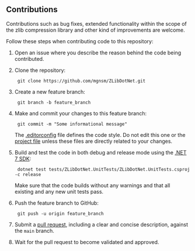 ## Contributions
Contributions such as bug fixes, extended functionality within the scope of the zlib compression library and other kind of improvements are welcome.

Follow these steps when contributing code to this repository:

1. Open an issue where you describe the reason behind the code being contributed.

2. Clone the repository:

        git clone https://github.com/mgnsm/ZLibDotNet.git

3. Create a new feature branch:

        git branch -b feature_branch

4. Make and commit your changes to this feature branch:

        git commit -m "Some informational message"

    The [.editorconfig](.editorconfig) file defines the code style. Do not edit this one or the [project file](https://github.com/mgnsm/ZLibDotNet/blob/main/src/ZLibDotNet/ZLibDotNet.csproj) unless these files are directly related to your changes.

5. Build and test the code in both debug and release mode using the [.NET 7 SDK](https://dotnet.microsoft.com/en-us/download/dotnet/7.0):

        dotnet test tests/ZLibDotNet.UnitTests/ZLibDotNet.UnitTests.csproj -c release

    Make sure that the code builds without any warnings and that all existing and any new unit tests pass.

6. Push the feature branch to GitHub:

        git push -u origin feature_branch

7. Submit a [pull request](https://docs.github.com/en/pull-requests/collaborating-with-pull-requests/proposing-changes-to-your-work-with-pull-requests/creating-a-pull-request), including a clear and concise description, against the `main` branch.

8. Wait for the pull request to become validated and approved.